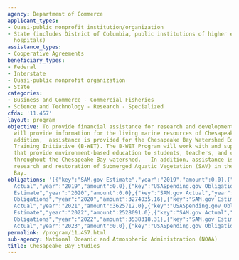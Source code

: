 ```yaml
---
agency: Department of Commerce
applicant_types:
- Quasi-public nonprofit institution/organization
- State (includes District of Columbia, public institutions of higher education and
  hospitals)
assistance_types:
- Cooperative Agreements
beneficiary_types:
- Federal
- Interstate
- Quasi-public nonprofit organization
- State
categories:
- Business and Commerce - Commercial Fisheries
- Science and Technology - Research - Specialized
cfda: '11.457'
layout: program
objective: To provide financial assistance for research and development projects that
  will provide information for the living marine resources of Chesapeake Bay.  In
  addition,  assistance is provided for the Chesapeake Bay Watershed Education and
  Training Initiative (B-WET). The B-WET Program will work with and support organizations
  that provide environment-based education to students, teachers, and communities
  throughout the Chesapeake Bay watershed.   In addition, assistance is provided for
  research and restoration of Submerged Aquatic Vegetation (SAV) in the Chesapeake
  Bay.
obligations: '[{"key":"SAM.gov Estimate","year":"2019","amount":0.0},{"key":"SAM.gov
  Actual","year":"2019","amount":0.0},{"key":"USASpending.gov Obligations","year":"2019","amount":3167860.33},{"key":"SAM.gov
  Estimate","year":"2020","amount":0.0},{"key":"SAM.gov Actual","year":"2020","amount":3274035.0},{"key":"USASpending.gov
  Obligations","year":"2020","amount":3274035.16},{"key":"SAM.gov Estimate","year":"2021","amount":3601438.0},{"key":"SAM.gov
  Actual","year":"2021","amount":3625712.0},{"key":"USASpending.gov Obligations","year":"2021","amount":3625711.55},{"key":"SAM.gov
  Estimate","year":"2022","amount":2528091.0},{"key":"SAM.gov Actual","year":"2022","amount":3538653.0},{"key":"USASpending.gov
  Obligations","year":"2022","amount":3538318.31},{"key":"SAM.gov Estimate","year":"2023","amount":4525424.0},{"key":"SAM.gov
  Actual","year":"2023","amount":0.0},{"key":"USASpending.gov Obligations","year":"2023","amount":2988373.23}]'
permalink: /program/11.457.html
sub-agency: National Oceanic and Atmospheric Administration (NOAA)
title: Chesapeake Bay Studies
---
```

